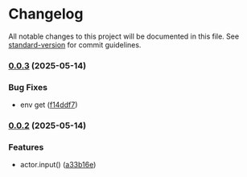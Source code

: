 # Changelog

All notable changes to this project will be documented in this file. See [standard-version](https://github.com/conventional-changelog/standard-version) for commit guidelines.

### [0.0.3](https://github.scrapeless/scrapeless-ai/scrapeless-actor-sdk-node/compare/v0.0.2...v0.0.3) (2025-05-14)


### Bug Fixes

* env get ([f14ddf7](https://github.scrapeless/scrapeless-ai/scrapeless-actor-sdk-node/commit/f14ddf7efdc65373883b95de04fa2a8f85fe9e55))

### [0.0.2](https://github.scrapeless/scrapeless-ai/scrapeless-actor-sdk-node/compare/v0.0.1...v0.0.2) (2025-05-14)


### Features

* actor.input() ([a33b16e](https://github.scrapeless/scrapeless-ai/scrapeless-actor-sdk-node/commit/a33b16ebfe23c84668b2ccfa48165101d05406e7))
